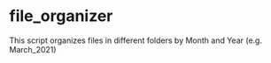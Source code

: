 # file_organizer
This script organizes files in different folders by Month and Year (e.g. March_2021)

